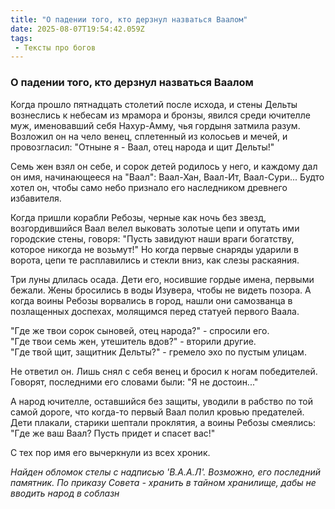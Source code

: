 ```yaml
---
title: "О падении того, кто дерзнул назваться Ваалом"
date: 2025-08-07T19:54:42.059Z
tags:
 - Тексты про богов
---
```


### О падении того, кто дерзнул назваться Ваалом

Когда прошло пятнадцать столетий после исхода, и стены Дельты вознеслись
к небесам из мрамора и бронзы, явился среди ючителле муж, именовавший
себя Нахур-Амму, чья гордыня затмила разум. Возложил он на чело венец,
сплетенный из колосьев и мечей, и провозгласил: "Отныне я - Ваал, отец
народа и щит Дельты!"

Семь жен взял он себе, и сорок детей родилось у него, и каждому дал он
имя, начинающееся на "Ваал": Ваал-Хан, Ваал-Ит, Ваал-Сури... Будто хотел
он, чтобы само небо признало его наследником древнего избавителя.

Когда пришли корабли Ребозы, черные как ночь без звезд, возгордившийся
Ваал велел выковать золотые цепи и опутать ими городские стены, говоря:
"Пусть завидуют наши враги богатству, которое никогда не возьмут!" Но
когда первые снаряды ударили в ворота, цепи те расплавились и стекли
вниз, как слезы раскаяния.

Три луны длилась осада. Дети его, носившие гордые имена, первыми бежали.
Жены бросились в воды Изувера, чтобы не видеть позора. А когда воины
Ребозы ворвались в город, нашли они самозванца в позлащенных доспехах,
молящимся перед статуей первого Ваала.

"Где же твои сорок сыновей, отец народа?" - спросили его.  
"Где твои семь жен, утешитель вдов?" - вторили другие.  
"Где твой щит, защитник Дельты?" - гремело эхо по пустым улицам.

Не ответил он. Лишь снял с себя венец и бросил к ногам победителей.
Говорят, последними его словами были: "Я не достоин..."

А народ ючителле, оставшийся без защиты, уводили в рабство по той самой
дороге, что когда-то первый Ваал полил кровью предателей. Дети плакали,
старики шептали проклятия, а воины Ребозы смеялись: "Где же ваш Ваал?
Пусть придет и спасет вас!"

С тех пор имя его вычеркнули из всех хроник.

*Найден обломок стелы с надписью 'В.А.А.Л'. Возможно, его последний
памятник. По приказу Совета - хранить в тайном хранилище, дабы не
вводить народ в соблазн*
